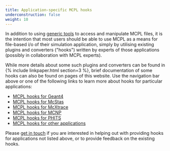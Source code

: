 ```yaml
---
title: Application-specific MCPL hooks
underconstruction: false
weight: 10
---
```


In addition to using [generic tools](LOCAL:usage_cmdline/) to access and manipulate MCPL files, it is the intention that most users should be able to use MCPL as a means for file-based i/o of their simulation application, simply by utilising existing plugins and converters ("hooks") written by experts of those applications (possibly in collaboration with MCPL experts).

While more details about some such plugins and converters can be found in {% include linkpaper.html section=3
%}, brief documentation of some hooks can also be found on pages of this website. Use the navigation bar above or one of the following links to learn more about hooks for particular applications:

* [MCPL hooks for Geant4](LOCAL:hooks_geant4/)
* [MCPL hooks for McStas](LOCAL:hooks_mcstas/)
* [MCPL hooks for McXtrace](LOCAL:hooks_mcxtrace/)
* [MCPL hooks for MCNP](LOCAL:hooks_mcnp/)
* [MCPL hooks for PHITS](LOCAL:hooks_phits/)
* [MCPL hooks for other applications](LOCAL:hooks_others/)

Please [get in touch](LOCAL:contact/) if you are interested in helping out with providing hooks for applications not listed above, or to provide feedback on the existing hooks.
